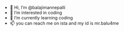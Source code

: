 - 👋 Hi, I’m @balajimannepalli
- 👀 I’m interested in coding 
- 🌱 I’m currently learning coding
- 📫 you can reach me on ista and my id is mr.balu4me

<!---
balajimannepalli/balajimannepalli is a ✨ special ✨ repository because its `README.md` (this file) appears on your GitHub profile.
You can click the Preview link to take a look at your changes.
--->
